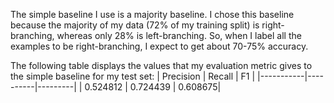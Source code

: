 The simple baseline I use is a majority baseline. I chose this baseline because the majority of my data (72% of my training split) is right-branching, whereas only 28% is left-branching. So, when I label all the examples to be right-branching, I expect to get about 70-75% accuracy.

The following table displays the values that my evaluation metric gives to the simple baseline for my test set:
| Precision | Recall   | F1      |
|-----------|----------|---------|
| 0.524812  | 0.724439 | 0.608675|
